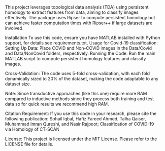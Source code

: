 
This project leverages topological data analysis (TDA) using persistent homology to extract features from data, aiming to classify images effectively. The package uses Ripser to compute persistent homology but can achieve faster computation times with Ripser++ if large datasets are involved.

Installation
To use this code, ensure you have MATLAB installed with Python support, for details see requirements.txt.
Usage for Covid-19 classification: Setting Up Data: Place COVID and Non-COVID images in the Data/Covid and Data/NonCovid folders, respectively.
Running the Code: Run the main MATLAB script to compute persistent homology features and classify images.

Cross-Validation: The code uses 5-fold cross-validation, with each fold dynamically sized to 20% of the dataset, making the code adaptable to any dataset size. 

Note: Since transductive approaches (like this one) require more RAM compared to inductive methods since they process both training and test data so for quick results we recommend high RAM.

Citation Requirement: If you use this code in your research, please cite the following publication:
Sohail Iqbal, Hafiz Fareed Ahmed, Talha Qaiser, Muhammad Imran Qureshi, and Nasir Rajpoot; Classification of COVID-19 via Homology of CT-SCAN


License: This project is licensed under the MIT License. Please refer to the LICENSE file for details.
